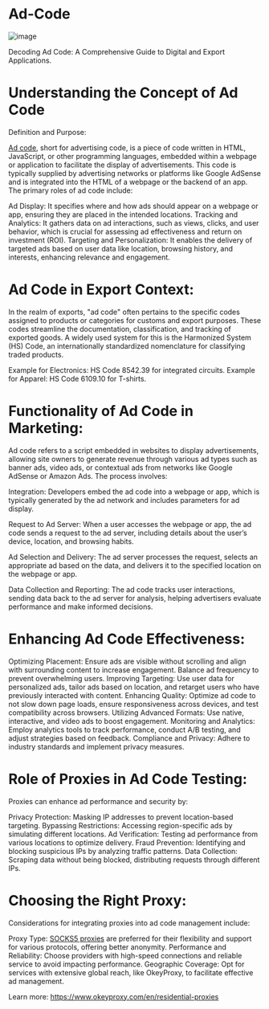 # Ad-Code
![image](https://github.com/user-attachments/assets/36970126-6c2a-471d-8bba-d0f7c6d6d2c8)

Decoding Ad Code: A Comprehensive Guide to Digital and Export Applications.

# Understanding the Concept of Ad Code
Definition and Purpose:

[Ad code](https://www.okeyproxy.com/proxy/ad-code-meaning-and-optimization/), short for advertising code, is a piece of code written in HTML, JavaScript, or other programming languages, embedded within a webpage or application to facilitate the display of advertisements. This code is typically supplied by advertising networks or platforms like Google AdSense and is integrated into the HTML of a webpage or the backend of an app. The primary roles of ad code include:

Ad Display: It specifies where and how ads should appear on a webpage or app, ensuring they are placed in the intended locations.
Tracking and Analytics: It gathers data on ad interactions, such as views, clicks, and user behavior, which is crucial for assessing ad effectiveness and return on investment (ROI).
Targeting and Personalization: It enables the delivery of targeted ads based on user data like location, browsing history, and interests, enhancing relevance and engagement.
# Ad Code in Export Context:

In the realm of exports, "ad code" often pertains to the specific codes assigned to products or categories for customs and export purposes. These codes streamline the documentation, classification, and tracking of exported goods. A widely used system for this is the Harmonized System (HS) Code, an internationally standardized nomenclature for classifying traded products.

Example for Electronics: HS Code 8542.39 for integrated circuits.
Example for Apparel: HS Code 6109.10 for T-shirts.

# Functionality of Ad Code in Marketing:

Ad code refers to a script embedded in websites to display advertisements, allowing site owners to generate revenue through various ad types such as banner ads, video ads, or contextual ads from networks like Google AdSense or Amazon Ads. The process involves:

Integration: Developers embed the ad code into a webpage or app, which is typically generated by the ad network and includes parameters for ad display.

Request to Ad Server: When a user accesses the webpage or app, the ad code sends a request to the ad server, including details about the user’s device, location, and browsing habits.

Ad Selection and Delivery: The ad server processes the request, selects an appropriate ad based on the data, and delivers it to the specified location on the webpage or app.

Data Collection and Reporting: The ad code tracks user interactions, sending data back to the ad server for analysis, helping advertisers evaluate performance and make informed decisions.

# Enhancing Ad Code Effectiveness:

Optimizing Placement: Ensure ads are visible without scrolling and align with surrounding content to increase engagement. Balance ad frequency to prevent overwhelming users.
Improving Targeting: Use user data for personalized ads, tailor ads based on location, and retarget users who have previously interacted with content.
Enhancing Quality: Optimize ad code to not slow down page loads, ensure responsiveness across devices, and test compatibility across browsers.
Utilizing Advanced Formats: Use native, interactive, and video ads to boost engagement.
Monitoring and Analytics: Employ analytics tools to track performance, conduct A/B testing, and adjust strategies based on feedback.
Compliance and Privacy: Adhere to industry standards and implement privacy measures.

# Role of Proxies in Ad Code Testing:

Proxies can enhance ad performance and security by:

Privacy Protection: Masking IP addresses to prevent location-based targeting.
Bypassing Restrictions: Accessing region-specific ads by simulating different locations.
Ad Verification: Testing ad performance from various locations to optimize delivery.
Fraud Prevention: Identifying and blocking suspicious IPs by analyzing traffic patterns.
Data Collection: Scraping data without being blocked, distributing requests through different IPs.

# Choosing the Right Proxy:

Considerations for integrating proxies into ad code management include:

Proxy Type: [SOCKS5 proxies](https://www.okeyproxy.com/) are preferred for their flexibility and support for various protocols, offering better anonymity.
Performance and Reliability: Choose providers with high-speed connections and reliable service to avoid impacting performance.
Geographic Coverage: Opt for services with extensive global reach, like OkeyProxy, to facilitate effective ad management.

Learn more: https://www.okeyproxy.com/en/residential-proxies
